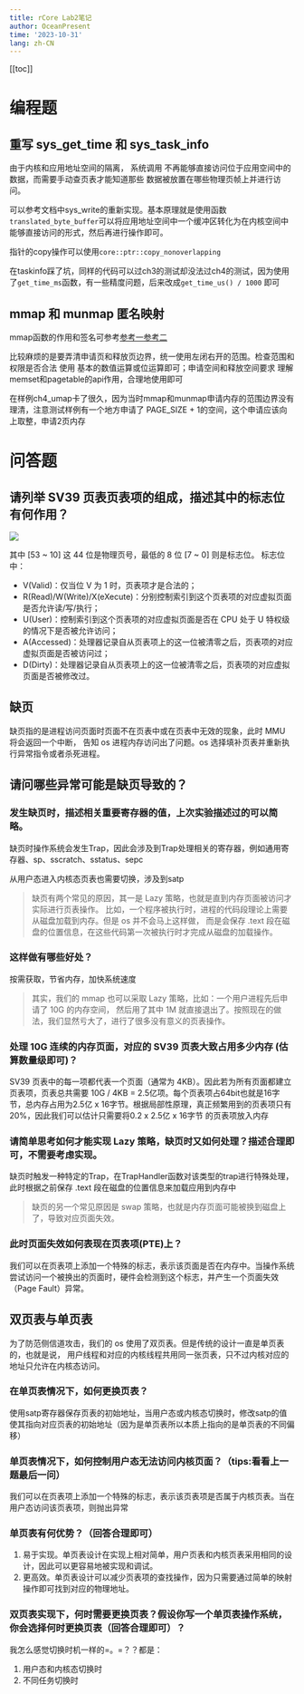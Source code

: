 ```yaml
---
title: rCore Lab2笔记
author: OceanPresent
time: '2023-10-31'
lang: zh-CN
---
```


[[toc]]
# 编程题
## 重写 sys_get_time 和 sys_task_info
由于内核和应用地址空间的隔离， 系统调用 不再能够直接访问位于应用空间中的数据，而需要手动查页表才能知道那些 数据被放置在哪些物理页帧上并进行访问。

可以参考文档中sys_write的重新实现。基本原理就是使用函数`translated_byte_buffer`可以将应用地址空间中一个缓冲区转化为在内核空间中能够直接访问的形式，然后再进行操作即可。

指针的copy操作可以使用`core::ptr::copy_nonoverlapping`

在taskinfo踩了坑，同样的代码可以过ch3的测试却没法过ch4的测试，因为使用了`get_time_ms`函数，有一些精度问题，后来改成`get_time_us() / 1000` 即可

## mmap 和 munmap 匿名映射

mmap函数的作用和签名可参考[参考一](https://www.l2h.site/p/8cc7cf15)[参考二](https://www.cnblogs.com/fortunely/p/16212027.html)

比较麻烦的是要弄清申请页和释放页边界，统一使用左闭右开的范围。检查范围和权限是否合法 使用 基本的数值运算或位运算即可；申请空间和释放空间要求 理解memset和pagetable的api作用，合理地使用即可

在样例ch4_umap卡了很久，因为当时mmap和munmap申请内存的范围边界没有理清，注意测试样例有一个地方申请了 PAGE_SIZE + 1的空间，这个申请应该向上取整，申请2页内存

# 问答题

## 请列举 SV39 页表页表项的组成，描述其中的标志位有何作用？

![](http://res.oceanpresent.art/blog/202310311613614.png)

其中 [53 ~ 10] 这 44 位是物理页号，最低的 8 位 [7 ~ 0] 则是标志位。
标志位中：
- V(Valid)：仅当位 V 为 1 时，页表项才是合法的；
- R(Read)/W(Write)/X(eXecute)：分别控制索引到这个页表项的对应虚拟页面是否允许读/写/执行；
- U(User)：控制索引到这个页表项的对应虚拟页面是否在 CPU 处于 U 特权级的情况下是否被允许访问；
- A(Accessed)：处理器记录自从页表项上的这一位被清零之后，页表项的对应虚拟页面是否被访问过；
- D(Dirty)：处理器记录自从页表项上的这一位被清零之后，页表项的对应虚拟页面是否被修改过。

## 缺页
缺页指的是进程访问页面时页面不在页表中或在页表中无效的现象，此时 MMU 将会返回一个中断， 告知 os 进程内存访问出了问题。os 选择填补页表并重新执行异常指令或者杀死进程。

## 请问哪些异常可能是缺页导致的？

### 发生缺页时，描述相关重要寄存器的值，上次实验描述过的可以简略。
缺页时操作系统会发生Trap，因此会涉及到Trap处理相关的寄存器，例如通用寄存器、sp、sscratch、sstatus、sepc

从用户态进入内核态页表也需要切换，涉及到satp

> 缺页有两个常见的原因，其一是 Lazy 策略，也就是直到内存页面被访问才实际进行页表操作。 比如，一个程序被执行时，进程的代码段理论上需要从磁盘加载到内存。但是 os 并不会马上这样做， 而是会保存 .text 段在磁盘的位置信息，在这些代码第一次被执行时才完成从磁盘的加载操作。

### 这样做有哪些好处？
按需获取，节省内存，加快系统速度

> 其实，我们的 mmap 也可以采取 Lazy 策略，比如：一个用户进程先后申请了 10G 的内存空间， 然后用了其中 1M 就直接退出了。按照现在的做法，我们显然亏大了，进行了很多没有意义的页表操作。

### 处理 10G 连续的内存页面，对应的 SV39 页表大致占用多少内存 (估算数量级即可)？
SV39 页表中的每一项都代表一个页面（通常为 4KB）。因此若为所有页面都建立页表项，页表总共需要 10G / 4KB = 2.5亿项。每个页表项占64bit也就是16字节，总内存占用为2.5亿 x 16字节。根据局部性原理，真正频繁用到的页表项只有20%，因此我们可以估计只需要将0.2 x 2.5亿 x 16字节 的页表项放入内存

### 请简单思考如何才能实现 Lazy 策略，缺页时又如何处理？描述合理即可，不需要考虑实现。
缺页时触发一种特定的Trap，在TrapHandler函数对该类型的trap进行特殊处理，此时根据之前保存 .text 段在磁盘的位置信息来加载应用到内存中

> 缺页的另一个常见原因是 swap 策略，也就是内存页面可能被换到磁盘上了，导致对应页面失效。

### 此时页面失效如何表现在页表项(PTE)上？
我们可以在页表项上添加一个特殊的标志，表示该页面是否在内存中。当操作系统尝试访问一个被换出的页面时，硬件会检测到这个标志，并产生一个页面失效（Page Fault）异常。

## 双页表与单页表
为了防范侧信道攻击，我们的 os 使用了双页表。但是传统的设计一直是单页表的，也就是说， 用户线程和对应的内核线程共用同一张页表，只不过内核对应的地址只允许在内核态访问。

### 在单页表情况下，如何更换页表？
使用satp寄存器保存页表的初始地址，当用户态或内核态切换时，修改satp的值使其指向对应页表的初始地址（因为是单页表所以本质上指向的是单页表的不同偏移）

### 单页表情况下，如何控制用户态无法访问内核页面？（tips:看看上一题最后一问）
我们可以在页表项上添加一个特殊的标志，表示该页表项是否属于内核页表。当在用户态访问该页表项，则抛出异常

### 单页表有何优势？（回答合理即可）
1. 易于实现。单页表设计在实现上相对简单，用户页表和内核页表采用相同的设计，因此可以更容易地被实现和调试。
2. 更高效。单页表设计可以减少页表项的查找操作，因为只需要通过简单的映射操作即可找到对应的物理地址。

### 双页表实现下，何时需要更换页表？假设你写一个单页表操作系统，你会选择何时更换页表（回答合理即可）？
我怎么感觉切换时机一样的=。=？？都是：
1. 用户态和内核态切换时
2. 不同任务切换时